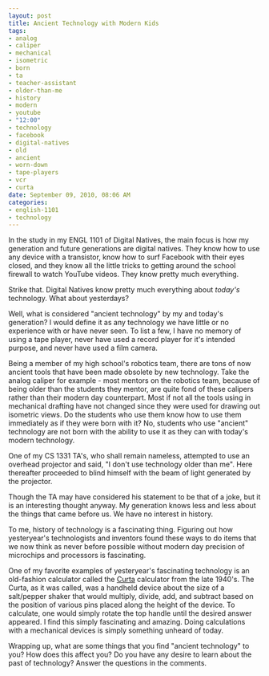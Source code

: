 ```yaml
--- 
layout: post
title: Ancient Technology with Modern Kids
tags: 
- analog
- caliper
- mechanical
- isometric
- born
- ta
- teacher-assistant
- older-than-me
- history
- modern
- youtube
- "12:00"
- technology
- facebook
- digital-natives
- old
- ancient
- worn-down
- tape-players
- vcr
- curta
date: September 09, 2010, 08:06 AM
categories: 
- english-1101
- technology
---
```

In the study in my ENGL 1101 of Digital Natives, the main focus is how my generation and future generations are digital natives. They know how to use any device with a transistor, know how to surf Facebook with their eyes closed, and they know all the little tricks to getting around the school firewall to watch YouTube videos. They know pretty much everything.

Strike that. Digital Natives know pretty much everything about _today's_ technology. What about yesterdays?

Well, what is considered "ancient technology" by my and today's generation? I would define it as any technology we have little or no experience with or have never seen. To list a few, I have no memory of using a tape player, never have used a record player for it's intended purpose, and never have used a film camera.

Being a member of my high school's robotics team, there are tons of now ancient tools that have been made obsolete by new technology. Take the analog caliper for example - most mentors on the robotics team, because of being older than the students they mentor, are quite fond of these calipers rather than their modern day counterpart. Most if not all the tools using in mechanical drafting have not changed since they were used for drawing out isometric views. Do the students who use them know how to use them immediately as if they were born with it? No, students who use "ancient" technology are not born with the ability to use it as they can with today's modern technology.

One of my CS 1331 TA's, who shall remain nameless, attempted to use an overhead projector and said, "I don't use technology older than me". Here thereafter proceeded to blind himself with the beam of light generated by the projector.

Though the TA may have considered his statement to be that of a joke, but it is an interesting thought anyway. My generation knows less and less about the things that came before us. We have no interest in history.

To me, history of technology is a fascinating thing. Figuring out how yesteryear's technologists and inventors found these ways to do items that we now think as never before possible without modern day precision of microchips and processors is fascinating.

One of my favorite examples of yesteryear's fascinating technology is an old-fashion calculator called the [Curta](http://en.wikipedia.org/wiki/Curta_calculator) calculator from the late 1940's. The Curta, as it was called, was a handheld device about the size of a salt/pepper shaker that would multiply, divide, add, and subtract based on the position of various pins placed along the height of the device. To calculate, one would simply rotate the top handle until the desired answer appeared. I find this simply fascinating and amazing. Doing calculations with a mechanical devices is simply something unheard of today.

Wrapping up, what are some things that you find "ancient technology" to you? How does this affect you? Do you have any desire to learn about the past of technology? Answer the questions in the comments.
